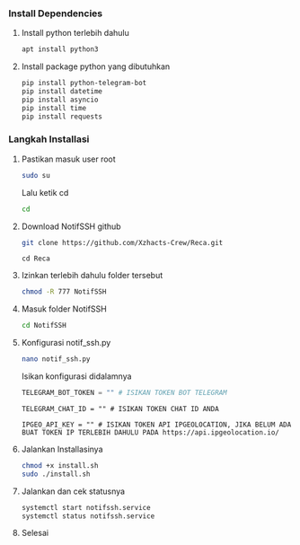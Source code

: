 ### Install Dependencies
  1. Install python terlebih dahulu
     ```bash
     apt install python3
     ```

  2. Install package python yang dibutuhkan
     ```bash
     pip install python-telegram-bot
     pip install datetime
     pip install asyncio
     pip install time
     pip install requests
     ```

### Langkah Installasi

  1. Pastikan masuk user root
     ```bash
     sudo su
     ```
     Lalu ketik cd
     ```bash
     cd
     ```
  3. Download NotifSSH github
     ```bash
     git clone https://github.com/Xzhacts-Crew/Reca.git
     ```
     ```
     cd Reca
     ```

  4. Izinkan terlebih dahulu folder tersebut
     ```bash
     chmod -R 777 NotifSSH
     ```

  5. Masuk folder NotifSSH
     ```bash
     cd NotifSSH
     ```

  6. Konfigurasi notif_ssh.py
     ```bash
     nano notif_ssh.py
     ```

     Isikan konfigurasi didalamnya 
     ```notif_ssh.py
     TELEGRAM_BOT_TOKEN = "" # ISIKAN TOKEN BOT TELEGRAM
     ```
     ```
     TELEGRAM_CHAT_ID = "" # ISIKAN TOKEN CHAT ID ANDA
     ```
     ```
     IPGEO_API_KEY = "" # ISIKAN TOKEN API IPGEOLOCATION, JIKA BELUM ADA BUAT TOKEN IP TERLEBIH DAHULU PADA https://api.ipgeolocation.io/
     ```

  7. Jalankan Installasinya
     ```bash
     chmod +x install.sh
     sudo ./install.sh
     ```

  8. Jalankan dan cek statusnya
     ```bash
     systemctl start notifssh.service
     systemctl status notifssh.service
     ```

  9. Selesai
